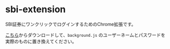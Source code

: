 # sbi-extension
SBI証券にワンクリックでログインするためのChrome拡張です。

[こちら](https://github.com/tynmarket/sbi-extension/archive/master.zip)からダウンロードして、`background.js` のユーザーネームとパスワードを実際のものに置き換えてください。
